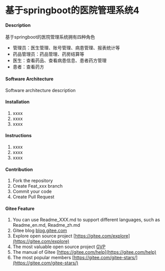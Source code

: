 # 基于springboot的医院管理系统4

#### Description
基于springboot的医院管理系统拥有四种角色

- 管理员：医生管理、账号管理、病患管理、报表统计等
- 药品管理员：药品管理、药房结算等
- 医生：查看药品、查看病患信息、患者药方管理
- 患者：查看药方

#### Software Architecture
Software architecture description

#### Installation

1.  xxxx
2.  xxxx
3.  xxxx

#### Instructions

1.  xxxx
2.  xxxx
3.  xxxx

#### Contribution

1.  Fork the repository
2.  Create Feat_xxx branch
3.  Commit your code
4.  Create Pull Request


#### Gitee Feature

1.  You can use Readme\_XXX.md to support different languages, such as Readme\_en.md, Readme\_zh.md
2.  Gitee blog [blog.gitee.com](https://blog.gitee.com)
3.  Explore open source project [https://gitee.com/explore](https://gitee.com/explore)
4.  The most valuable open source project [GVP](https://gitee.com/gvp)
5.  The manual of Gitee [https://gitee.com/help](https://gitee.com/help)
6.  The most popular members  [https://gitee.com/gitee-stars/](https://gitee.com/gitee-stars/)
